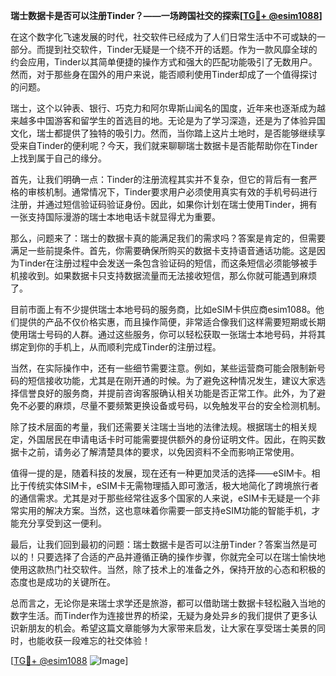 **瑞士数据卡是否可以注册Tinder？——一场跨国社交的探索[[TG💪+ @esim1088](https://t.me/s/esim1088)]**

在这个数字化飞速发展的时代，社交软件已经成为了人们日常生活中不可或缺的一部分。而提到社交软件，Tinder无疑是一个绕不开的话题。作为一款风靡全球的约会应用，Tinder以其简单便捷的操作方式和强大的匹配功能吸引了无数用户。然而，对于那些身在国外的用户来说，能否顺利使用Tinder却成了一个值得探讨的问题。

瑞士，这个以钟表、银行、巧克力和阿尔卑斯山闻名的国度，近年来也逐渐成为越来越多中国游客和留学生的首选目的地。无论是为了学习深造，还是为了体验异国文化，瑞士都提供了独特的吸引力。然而，当你踏上这片土地时，是否能够继续享受来自Tinder的便利呢？今天，我们就来聊聊瑞士数据卡是否能帮助你在Tinder上找到属于自己的缘分。

首先，让我们明确一点：Tinder的注册流程其实并不复杂，但它的背后有一套严格的审核机制。通常情况下，Tinder要求用户必须使用真实有效的手机号码进行注册，并通过短信验证码验证身份。因此，如果你计划在瑞士使用Tinder，拥有一张支持国际漫游的瑞士本地电话卡就显得尤为重要。

那么，问题来了：瑞士的数据卡真的能满足我们的需求吗？答案是肯定的，但需要满足一些前提条件。首先，你需要确保所购买的数据卡支持语音通话功能。这是因为Tinder在注册过程中会发送一条包含验证码的短信，而这条短信必须能够被手机接收到。如果数据卡只支持数据流量而无法接收短信，那么你就可能遇到麻烦了。

目前市面上有不少提供瑞士本地号码的服务商，比如eSIM卡供应商esim1088。他们提供的产品不仅价格实惠，而且操作简便，非常适合像我们这样需要短期或长期使用瑞士号码的人群。通过这些服务，你可以轻松获取一张瑞士本地号码，并将其绑定到你的手机上，从而顺利完成Tinder的注册过程。

当然，在实际操作中，还有一些细节需要注意。例如，某些运营商可能会限制新号码的短信接收功能，尤其是在刚开通的时候。为了避免这种情况发生，建议大家选择信誉良好的服务商，并提前咨询客服确认相关功能是否正常工作。此外，为了避免不必要的麻烦，尽量不要频繁更换设备或号码，以免触发平台的安全检测机制。

除了技术层面的考量，我们还需要关注瑞士当地的法律法规。根据瑞士的相关规定，外国居民在申请电话卡时可能需要提供额外的身份证明文件。因此，在购买数据卡之前，请务必了解清楚具体的要求，以免因资料不全而影响正常使用。

值得一提的是，随着科技的发展，现在还有一种更加灵活的选择——eSIM卡。相比于传统实体SIM卡，eSIM卡无需物理插入即可激活，极大地简化了跨境旅行者的通信需求。尤其是对于那些经常往返多个国家的人来说，eSIM卡无疑是一个非常实用的解决方案。当然，这也意味着你需要一部支持eSIM功能的智能手机，才能充分享受到这一便利。

最后，让我们回到最初的问题：瑞士数据卡是否可以注册Tinder？答案当然是可以的！只要选择了合适的产品并遵循正确的操作步骤，你就完全可以在瑞士愉快地使用这款热门社交软件。当然，除了技术上的准备之外，保持开放的心态和积极的态度也是成功的关键所在。

总而言之，无论你是来瑞士求学还是旅游，都可以借助瑞士数据卡轻松融入当地的数字生活。而Tinder作为连接世界的桥梁，无疑为身处异乡的我们提供了更多认识新朋友的机会。希望这篇文章能够为大家带来启发，让大家在享受瑞士美景的同时，也能收获一段难忘的社交体验！

[[TG💪+ @esim1088](https://t.me/s/esim1088) ![Image](https://i.postimg.cc/4NQfJmqS/Snipaste-2025-05-13-00-14-12.png)]